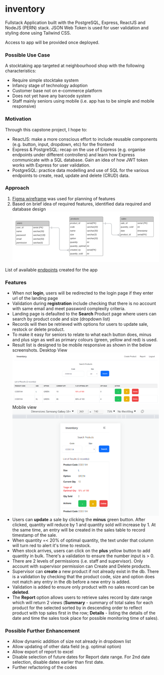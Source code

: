 # inventory

Fullstack Application built with the PostgreSQL, Express, ReactJS and NodeJS (PERN) stack. JSON Web Token is used for user validation and styling done using Tailwind CSS.

Access to app will be provided once deployed.

### Possible Use Case
A stocktaking app targeted at neighbourhood shop with the following characteristics:
- Require simple stocktake system
- Infancy stage of technology adoption
- Customer base not on e-commerce platform
- Does not yet have any barcode system
- Staff mainly seniors using mobile (i.e. app has to be simple and mobile responsive)

### Motivation
Through this capstone project, I hope to:
- ReactJS: make a more conscious effort to include reusable components (e.g. button, input, dropdown, etc) for the frontend
- Express & PostgreSQL: recap on the use of Express (e.g. organise endpoints under different controllers) and learn how Express communicate with a SQL database. Gain an idea of how JWT token works with Express for user validation.
- PostgreSQL: practice data modelling and use of SQL for the various endpoints to create, read, update and delete (CRUD) data.

### Approach
 1. [Figma wireframe](https://www.figma.com/file/DX7BSDh7fJHDqn5G6TrD9m/Project-4?node-id=0%3A1) was used for planning of features
2. Based on brief idea of required features, identified data required and database design
![Data Modelling](project4_datamodelling.png)   

List of available [endpoints](https://docs.google.com/spreadsheets/d/1GX5WLTCAC3pTVwTrhteLhfgTpHg6ivFIWJyvFDzNUAo/edit?usp=sharing) created for the app

### Features
- When not **login**, users will be redirected to the login page if they enter url of the landing page
- Validation during **registration** include checking that there is no account with same email and meet password complexity criteria.
- Landing page is defaulted to the **Search** Product page where users can search by product code and size (dropdown list)
- Records will then be retrieved with options for users to update sale, restock or delete product. 
- To make it easy for seniors to relate to what each button does, minus and plus sign as well as primary colours (green, yellow and red) is used. 
- Result list is designed to be mobile responsive as shown in the below screenshots.
Desktop View ![Result List (desktop view)](project4_screenshot.png) 
Mobile view ![Result List (mobile view)](project4_screenshot_mobile.png)
- Users can **update** a sale by clicking the **minus** green button. After clicked, quantity will reduce by 1 and quantity sold will increase by 1. At the same time, an entry will be created in the sales table to record timestamp of the sale.
- When quantity =< 20% of optimal quantity, the text under that column will turn red to alert it's time to restock. 
- When stock arrives, users can click on the **plus** yellow button to add quantity in bulk. There's a validation to ensure the number input is > 0.
- There are 2 levels of permissions (i.e. staff and supervisor).
Only account with supervisor permission can Create and Delete products. 
- Supervisor can **create** a new product if not already exist in the db. There is a validation by checking that the product code, size and option does not match any entry in the db before a new entry is added.
- Validation is added to ensure only product with no sales record can be **deleted**.
- The **Report** option allows users to retrieve sales record by date range which will return 2 views (**Summary** - summary of total sales for each product for the selected sorted by in descending order to reflect product with top sales first in the row; **Details** - listing the details of the date and time the sales took place for possible monitoring time of sales). 

### Possible Further Enhancement
- Allow dynamic addition of size not already in dropdown list
- Allow updating of other data field (e.g. optimal option)
- Allow export of report to excel
- Disable selection of future dates for Report date range. For 2nd date selection, disable dates earlier than first date.
- Further refactoring of the codes

